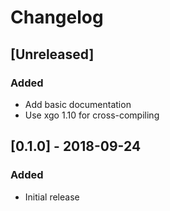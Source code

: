 # Changelog

## [Unreleased]

### Added

* Add basic documentation
* Use xgo 1.10 for cross-compiling

## [0.1.0] - 2018-09-24

### Added

* Initial release
